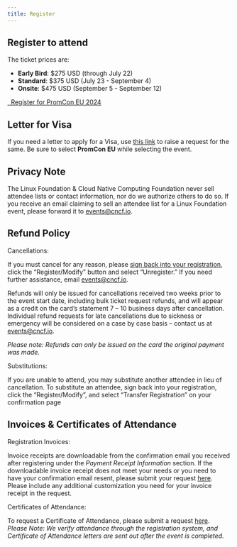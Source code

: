 ```yaml
---
title: Register
---
```


## Register to attend

The ticket prices are:

* **Early Bird**: $275 USD (through July 22)
* **Standard**: $375 USD (July 23 - September 4)
* **Onsite**: $475 USD (September 5 - September 12)

<a class="btn btn-lg btn-default" href="https://cvent.me/a28Z3P" target="_blank" role="button">
  <i class="fa fa-briefcase"></i>&nbsp;&nbsp;Register for PromCon EU 2024
</a>

## Letter for Visa

If you need a letter to apply for a Visa, use [this link](https://events.linuxfoundation.org/about/visa-request/) to raise a request for the same. Be sure to select <b>PromCon EU</b> while selecting the event.

## Privacy Note

The Linux Foundation & Cloud Native Computing Foundation never sell attendee lists or contact information, nor do we authorize others to do so. If you receive an email claiming to sell an attendee list for a Linux Foundation event, please forward it to events@cncf.io.

## Refund Policy

Cancellations:

If you must cancel for any reason, please [sign back into your registration](https://cvent.me/a28Z3P), click the “Register/Modify” button and select “Unregister.” If you need further assistance, email events@cncf.io.

Refunds will only be issued for cancellations received two weeks prior to the event start date, including bulk ticket request refunds, and will appear as a credit on the card’s statement 7 – 10 business days after cancellation. Individual refund requests for late cancellations due to sickness or emergency will be considered on a case by case basis – contact us at events@cncf.io.

*Please note: Refunds can only be issued on the card the original payment was made.*

Substitutions:

If you are unable to attend, you may substitute another attendee in lieu of cancellation. To substitute an attendee, sign back into your registration, click the “Register/Modify”, and select “Transfer Registration” on your confirmation page

## Invoices & Certificates of Attendance

Registration Invoices:

Invoice receipts are downloadable from the confirmation email you received after registering under the *Payment Receipt Information* section. If the downloadable invoice receipt does not meet your needs or you need to have your confirmation email resent, please submit your request [here](https://docs.google.com/forms/d/1uxCqF-ieG9QmpU8tl3HqgatHLY9FWhRs7KLpyhZA5KI/edit). Please include any additional customization you need for your invoice receipt in the request.

Certificates of Attendance:

To request a Certificate of Attendance, please submit a request [here](https://docs.google.com/forms/d/1RpI8h6AGK2rCl3aIlyEY0D6fU3tsZ5yr1Ba6c3h6p9Y/edit). *Please Note: We verify attendance through the registration system, and Certificate of Attendance letters are sent out after the event is completed.*

